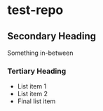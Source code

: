 test-repo
=========

## Secondary Heading

Something in-between

### Tertiary Heading

* List item 1
* List item 2
* Final list item

